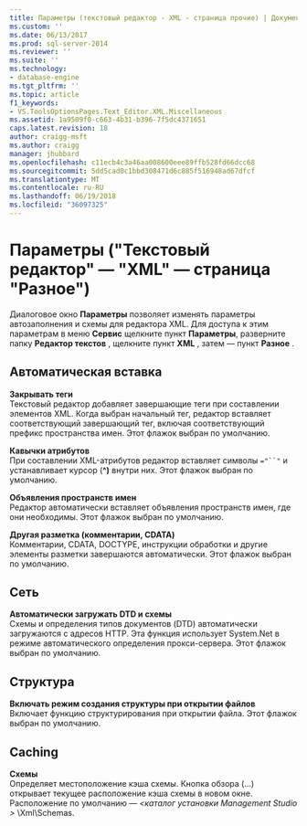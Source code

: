 ```yaml
---
title: Параметры (текстовый редактор - XML - страница прочие) | Документы Microsoft
ms.custom: ''
ms.date: 06/13/2017
ms.prod: sql-server-2014
ms.reviewer: ''
ms.suite: ''
ms.technology:
- database-engine
ms.tgt_pltfrm: ''
ms.topic: article
f1_keywords:
- VS.ToolsOptionsPages.Text_Editor.XML.Miscellaneous
ms.assetid: 1a9509f0-c663-4b31-b396-7f5dc4371651
caps.latest.revision: 18
author: craigg-msft
ms.author: craigg
manager: jhubbard
ms.openlocfilehash: c11ecb4c3a46aa008600eee89ffb528fd66dcc68
ms.sourcegitcommit: 5dd5cad0c1bbd308471d6c885f516948ad67dfcf
ms.translationtype: MT
ms.contentlocale: ru-RU
ms.lasthandoff: 06/19/2018
ms.locfileid: "36097325"
---
```

# <a name="options-text-editor---xml---miscellaneous-page"></a>Параметры ("Текстовый редактор" — "XML" — страница "Разное")
  Диалоговое окно **Параметры** позволяет изменять параметры автозаполнения и схемы для редактора XML. Для доступа к этим параметрам в меню **Сервис** щелкните пункт **Параметры**, разверните папку **Редактор текстов** , щелкните пункт **XML** , затем — пункт **Разное** .  
  
## <a name="auto-insert"></a>Автоматическая вставка  
 **Закрывать теги**  
 Текстовый редактор добавляет завершающие теги при составлении элементов XML. Когда выбран начальный тег, редактор вставляет соответствующий завершающий тег, включая соответствующий префикс пространства имен. Этот флажок выбран по умолчанию.  
  
 **Кавычки атрибутов**  
 При составлении XML-атрибутов редактор вставляет символы `="``"` и устанавливает курсор (**^)** внутри них. Этот флажок выбран по умолчанию.  
  
 **Объявления пространств имен**  
 Редактор автоматически вставляет объявления пространств имен, где они необходимы. Этот флажок выбран по умолчанию.  
  
 **Другая разметка (комментарии, CDATA)**  
 Комментарии, CDATA, DOCTYPE, инструкции обработки и другие элементы разметки завершаются автоматически. Этот флажок выбран по умолчанию.  
  
## <a name="network"></a>Сеть  
 **Автоматически загружать DTD и схемы**  
 Схемы и определения типов документов (DTD) автоматически загружаются с адресов HTTP. Эта функция использует System.Net в режиме автоматического определения прокси-сервера. Этот флажок выбран по умолчанию.  
  
## <a name="outlining"></a>Структура  
 **Включать режим создания структуры при открытии файлов**  
 Включает функцию структурирования при открытии файла. Этот флажок выбран по умолчанию.  
  
## <a name="caching"></a>Caching  
 **Схемы**  
 Определяет местоположение кэша схемы. Кнопка обзора (...) открывает текущее расположение кэша схемы в новом окне. Расположение по умолчанию —  *\<каталог установки Management Studio >* \Xml\Schemas.  
  
  